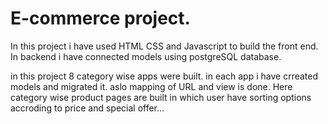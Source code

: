 # E-commerce project.

In this project i have used HTML CSS and Javascript to build the front end.
In backend i have connected models using postgreSQL database.

in this project 8 category wise apps were built. in each app i have crreated models and migrated it. aslo mapping of URL and view is done.
Here category wise product pages are built in which user have sorting options accroding to price and special offer...
